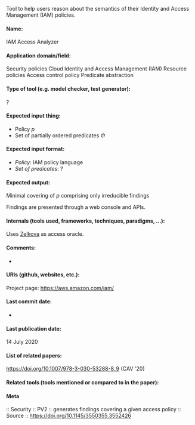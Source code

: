 Tool to help users reason about the semantics of their Identity and Access Management (IAM) policies.

#### Name:
IAM Access Analyzer

#### Application domain/field:
Security policies
Cloud
Identity and Access Management (IAM)
Resource policies
Access control policy
Predicate abstraction

#### Type of tool (e.g. model checker, test generator):
?

#### Expected input thing:
- Policy $p$
- Set of partially ordered predicates $\Phi$

#### Expected input format:
- *Policy*: IAM policy language
- *Set of predicates*: ?

#### Expected output:
Minimal covering of $p$ comprising only irreducible findings

Findings are presented through a web console and APIs.

#### Internals (tools used, frameworks, techniques, paradigms, ...):
Uses [Zelkova](Zelkova.md) as access oracle.

#### Comments:
-

#### URIs (github, websites, etc.):
Project page: https://aws.amazon.com/iam/

#### Last commit date:
-

#### Last publication date:
14 July 2020

#### List of related papers:
https://doi.org/10.1007/978-3-030-53288-8_9 (CAV '20)

#### Related tools (tools mentioned or compared to in the paper):

#### Meta
:: Security
:: PV2 :: generates findings covering a given access policy
:: Source :: https://doi.org/10.1145/3550355.3552426